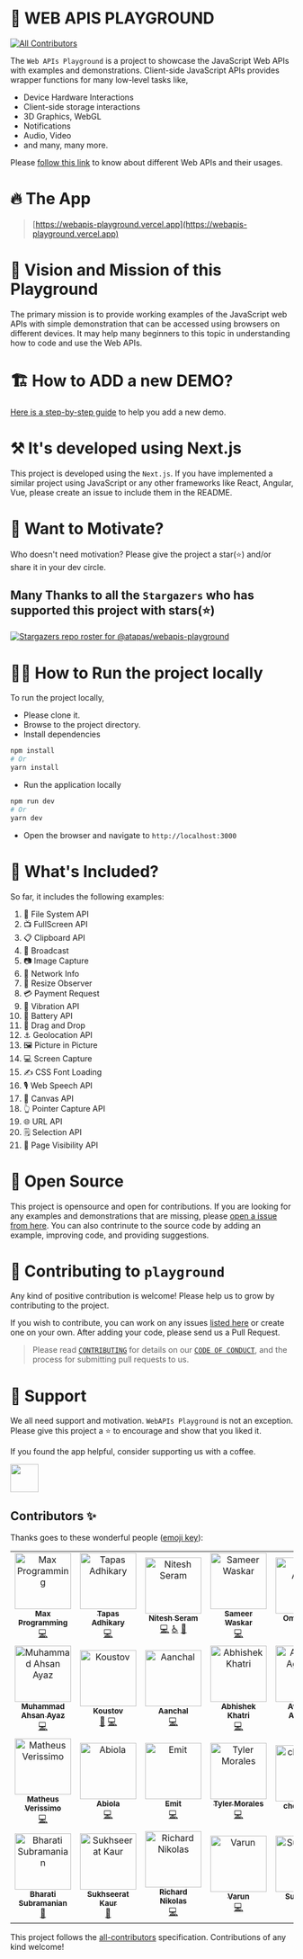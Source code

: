 # 🔌 WEB APIS PLAYGROUND

<!-- ALL-CONTRIBUTORS-BADGE:START - Do not remove or modify this section -->

[![All Contributors](https://img.shields.io/badge/all_contributors-27-orange.svg?style=flat-square)](#contributors-)

<!-- ALL-CONTRIBUTORS-BADGE:END -->

The `Web APIs Playground` is a project to showcase the JavaScript Web APIs with examples and demonstrations. Client-side JavaScript APIs provides wrapper functions for many low-level tasks like,

- Device Hardware Interactions
- Client-side storage interactions
- 3D Graphics, WebGL
- Notifications
- Audio, Video
- and many, many more.

Please [follow this link](https://developer.mozilla.org/en-US/docs/Web/API) to know about different Web APIs and their usages.

# 🔥 The App

> [https://webapis-playground.vercel.app](https://webapis-playground.vercel.app)

# 🎯 Vision and Mission of this Playground

The primary mission is to provide working examples of the JavaScript web APIs with simple demonstration that can be accessed using browsers on different devices. It may help many beginners to this topic in understanding how to code and use the Web APIs.

# 🏗️ How to ADD a new DEMO?

[Here is a step-by-step guide](./HOW-TO-ADD-DEMO.md) to help you add a new demo.

# ⚒️ It's developed using Next.js

This project is developed using the `Next.js`. If you have implemented a similar project using JavaScript or any other frameworks like React, Angular, Vue, please create an issue to include them in the README.

# 🤲 Want to Motivate?

Who doesn't need motivation? Please give the project a star(⭐) and/or share it in your dev circle.

## Many Thanks to all the `Stargazers` who has supported this project with stars(⭐)

[![Stargazers repo roster for @atapas/webapis-playground](https://reporoster.com/stars/atapas/webapis-playground)](https://github.com/atapas/webapis-playground/stargazers)

# 🏃‍♀️ How to Run the project locally

To run the project locally,

- Please clone it.
- Browse to the project directory.
- Install dependencies

```bash
npm install
# Or
yarn install
```

- Run the application locally

```bash
npm run dev
# Or
yarn dev
```

- Open the browser and navigate to `http://localhost:3000`

# 🚀 What's Included?

So far, it includes the following examples:

1. 📂 File System API
1. 📺 FullScreen API
1. 📋 Clipboard API
1. 📡 Broadcast
1. 📷 Image Capture
1. 📶 Network Info
1. 🧐 Resize Observer
1. 💳 Payment Request
1. 📳 Vibration API
1. 🔋 Battery API
1. 🐢 Drag and Drop
1. ⚓ Geolocation API
1. 🖼️ Picture in Picture
1. 💻 Screen Capture
1. ✍️ CSS Font Loading
1. 🎙️ Web Speech API
1. 🎨 Canvas API
1. 👆 Pointer Capture API
1. 🌐 URL API
1. 🗒️ Selection API
1. 📃 Page Visibility API

# 🤝 Open Source

This project is opensource and open for contributions. If you are looking for any examples and demonstrations that are missing, please [open a issue from here](https://github.com/atapas/webapis-playground/issues). You can also contrinute to the source code by adding an example, improving code, and providing suggestions.

# 🤝 Contributing to `playground`

Any kind of positive contribution is welcome! Please help us to grow by contributing to the project.

If you wish to contribute, you can work on any issues [listed here](https://github.com/atapas/webapis-playground/issues) or create one on your own. After adding your code, please send us a Pull Request.

> Please read [`CONTRIBUTING`](CONTRIBUTING.md) for details on our [`CODE OF CONDUCT`](CODE_OF_CONDUCT.md), and the process for submitting pull requests to us.

# 🙏 Support

We all need support and motivation. `WebAPIs Playground` is not an exception. Please give this project a ⭐️ to encourage and show that you liked it.

If you found the app helpful, consider supporting us with a coffee.

<a href="https://www.buymeacoffee.com/greenroots">
    <img src="https://cdn.buymeacoffee.com/buttons/v2/default-yellow.png" height="50px">
</a>

## Contributors ✨

Thanks goes to these wonderful people ([emoji key](https://allcontributors.org/docs/en/emoji-key)):

<!-- ALL-CONTRIBUTORS-LIST:START - Do not remove or modify this section -->
<!-- prettier-ignore-start -->
<!-- markdownlint-disable -->
<table>
  <tbody>
    <tr>
      <td align="center"><a href="https://usman-s.me"><img src="https://avatars.githubusercontent.com/u/51731966?v=4?s=100" width="100px;" alt="Max Programming"/><br /><sub><b>Max Programming</b></sub></a><br /><a href="https://github.com/atapas/webapis-playground/commits?author=max-programming" title="Code">💻</a></td>
      <td align="center"><a href="https://tapasadhikary.com"><img src="https://avatars.githubusercontent.com/u/3633137?v=4?s=100" width="100px;" alt="Tapas Adhikary"/><br /><sub><b>Tapas Adhikary</b></sub></a><br /><a href="https://github.com/atapas/webapis-playground/commits?author=atapas" title="Code">💻</a></td>
      <td align="center"><a href="http://niteshseram.in"><img src="https://avatars.githubusercontent.com/u/51370246?v=4?s=100" width="100px;" alt="Nitesh Seram"/><br /><sub><b>Nitesh Seram</b></sub></a><br /><a href="https://github.com/atapas/webapis-playground/commits?author=niteshseram" title="Code">💻</a> <a href="#a11y-niteshseram" title="Accessibility">️️️️♿️</a> <a href="https://github.com/atapas/webapis-playground/issues?q=author%3Aniteshseram" title="Bug reports">🐛</a></td>
      <td align="center"><a href="https://wsameer.github.io/v1/"><img src="https://avatars.githubusercontent.com/u/8468992?v=4?s=100" width="100px;" alt="Sameer Waskar"/><br /><sub><b>Sameer Waskar</b></sub></a><br /><a href="https://github.com/atapas/webapis-playground/commits?author=wsameer" title="Code">💻</a></td>
      <td align="center"><a href="https://github.com/omriattiya"><img src="https://avatars.githubusercontent.com/u/26112374?v=4?s=100" width="100px;" alt="Omri Attiya"/><br /><sub><b>Omri Attiya</b></sub></a><br /><a href="https://github.com/atapas/webapis-playground/commits?author=omriattiya" title="Code">💻</a></td>
      <td align="center"><a href="https://tiger-yash.github.io/"><img src="https://avatars.githubusercontent.com/u/74406801?v=4?s=100" width="100px;" alt="Yash Raj"/><br /><sub><b>Yash Raj</b></sub></a><br /><a href="https://github.com/atapas/webapis-playground/commits?author=tiger-yash" title="Code">💻</a></td>
      <td align="center"><a href="https://rehansattar.now.sh/"><img src="https://avatars.githubusercontent.com/u/26999472?v=4?s=100" width="100px;" alt="Rehan  Sattar"/><br /><sub><b>Rehan  Sattar</b></sub></a><br /><a href="https://github.com/atapas/webapis-playground/commits?author=rehan-sattar" title="Code">💻</a> <a href="https://github.com/atapas/webapis-playground/issues?q=author%3Arehan-sattar" title="Bug reports">🐛</a></td>
    </tr>
    <tr>
      <td align="center"><a href="https://ahsanayaz.com"><img src="https://avatars.githubusercontent.com/u/9844254?v=4?s=100" width="100px;" alt="Muhammad Ahsan Ayaz"/><br /><sub><b>Muhammad Ahsan Ayaz</b></sub></a><br /><a href="https://github.com/atapas/webapis-playground/commits?author=AhsanAyaz" title="Code">💻</a></td>
      <td align="center"><a href="http://koustov.com"><img src="https://avatars.githubusercontent.com/u/7145967?v=4?s=100" width="100px;" alt="Koustov"/><br /><sub><b>Koustov</b></sub></a><br /><a href="https://github.com/atapas/webapis-playground/issues?q=author%3Akoustov" title="Bug reports">🐛</a> <a href="https://github.com/atapas/webapis-playground/commits?author=koustov" title="Code">💻</a></td>
      <td align="center"><a href="https://github.com/aanchal-fatwani"><img src="https://avatars.githubusercontent.com/u/63228776?v=4?s=100" width="100px;" alt="Aanchal"/><br /><sub><b>Aanchal</b></sub></a><br /><a href="https://github.com/atapas/webapis-playground/commits?author=aanchal-fatwani" title="Code">💻</a></td>
      <td align="center"><a href="https://abhikhatri67.github.io/"><img src="https://avatars.githubusercontent.com/u/15958423?v=4?s=100" width="100px;" alt="Abhishek Khatri"/><br /><sub><b>Abhishek Khatri</b></sub></a><br /><a href="https://github.com/atapas/webapis-playground/commits?author=abhikhatri67" title="Code">💻</a></td>
      <td align="center"><a href="https://www.avneesh.tech/"><img src="https://avatars.githubusercontent.com/u/76690419?v=4?s=100" width="100px;" alt="Avneesh Agarwal"/><br /><sub><b>Avneesh Agarwal</b></sub></a><br /><a href="https://github.com/atapas/webapis-playground/commits?author=avneesh0612" title="Code">💻</a></td>
      <td align="center"><a href="https://github.com/kvnal"><img src="https://avatars.githubusercontent.com/u/72142540?v=4?s=100" width="100px;" alt="Kunal Singh"/><br /><sub><b>Kunal Singh</b></sub></a><br /><a href="https://github.com/atapas/webapis-playground/commits?author=kvnal" title="Code">💻</a></td>
      <td align="center"><a href="https://github.com/rzhekova"><img src="https://avatars.githubusercontent.com/u/35401262?v=4?s=100" width="100px;" alt="Rosie Z"/><br /><sub><b>Rosie Z</b></sub></a><br /><a href="https://github.com/atapas/webapis-playground/commits?author=rzhekova" title="Code">💻</a></td>
    </tr>
    <tr>
      <td align="center"><a href="https://github.com/mverissimo"><img src="https://avatars.githubusercontent.com/u/371844?v=4?s=100" width="100px;" alt="Matheus Verissimo"/><br /><sub><b>Matheus Verissimo</b></sub></a><br /><a href="https://github.com/atapas/webapis-playground/commits?author=mverissimo" title="Code">💻</a></td>
      <td align="center"><a href="http://abiolaesther.me"><img src="https://avatars.githubusercontent.com/u/49586787?v=4?s=100" width="100px;" alt="Abiola"/><br /><sub><b>Abiola</b></sub></a><br /><a href="https://github.com/atapas/webapis-playground/commits?author=Abiola-Farounbi" title="Code">💻</a></td>
      <td align="center"><a href="http://linkedin.com/in/emitdutcher"><img src="https://avatars.githubusercontent.com/u/27447016?v=4?s=100" width="100px;" alt="Emit"/><br /><sub><b>Emit</b></sub></a><br /><a href="https://github.com/atapas/webapis-playground/commits?author=develemit" title="Code">💻</a></td>
      <td align="center"><a href="http://tmo.codes"><img src="https://avatars.githubusercontent.com/u/44333523?v=4?s=100" width="100px;" alt="Tyler Morales "/><br /><sub><b>Tyler Morales </b></sub></a><br /><a href="https://github.com/atapas/webapis-playground/commits?author=tyler-morales" title="Code">💻</a></td>
      <td align="center"><a href="https://github.com/chosunosu"><img src="https://avatars.githubusercontent.com/u/49362226?v=4?s=100" width="100px;" alt="chosunosu"/><br /><sub><b>chosunosu</b></sub></a><br /><a href="https://github.com/atapas/webapis-playground/issues?q=author%3Achosunosu" title="Bug reports">🐛</a></td>
      <td align="center"><a href="https://webplatform.news"><img src="https://avatars.githubusercontent.com/u/716405?v=4?s=100" width="100px;" alt="Šime Vidas"/><br /><sub><b>Šime Vidas</b></sub></a><br /><a href="https://github.com/atapas/webapis-playground/issues?q=author%3Asimevidas" title="Bug reports">🐛</a></td>
      <td align="center"><a href="https://www.linkedin.com/in/vaibhav-agr/"><img src="https://avatars.githubusercontent.com/u/78676331?v=4?s=100" width="100px;" alt="Vaibhav Agrawal"/><br /><sub><b>Vaibhav Agrawal</b></sub></a><br /><a href="https://github.com/atapas/webapis-playground/commits?author=vaibhav-if" title="Documentation">📖</a></td>
    </tr>
    <tr>
      <td align="center"><a href="https://bharati-portfolio.netlify.app/"><img src="https://avatars.githubusercontent.com/u/51514137?v=4?s=100" width="100px;" alt="Bharati Subramanian"/><br /><sub><b>Bharati Subramanian</b></sub></a><br /><a href="#design-bharati-21" title="Design">🎨</a></td>
      <td align="center"><a href="https://github.com/Sukhseerat-Kaur"><img src="https://avatars.githubusercontent.com/u/54837213?v=4?s=100" width="100px;" alt="Sukhseerat Kaur"/><br /><sub><b>Sukhseerat Kaur</b></sub></a><br /><a href="https://github.com/atapas/webapis-playground/issues?q=author%3ASukhseerat-Kaur" title="Bug reports">🐛</a></td>
      <td align="center"><a href="https://github.com/richardnikolas"><img src="https://avatars.githubusercontent.com/u/20261986?v=4?s=100" width="100px;" alt="Richard Nikolas"/><br /><sub><b>Richard Nikolas</b></sub></a><br /><a href="https://github.com/atapas/webapis-playground/commits?author=richardnikolas" title="Code">💻</a></td>
      <td align="center"><a href="https://kvarunkk.github.io/Portfolio_Official/"><img src="https://avatars.githubusercontent.com/u/98093422?v=4?s=100" width="100px;" alt="Varun"/><br /><sub><b>Varun</b></sub></a><br /><a href="https://github.com/atapas/webapis-playground/commits?author=kVarunkk" title="Code">💻</a></td>
      <td align="center"><a href="https://supminn-neog.netlify.app/"><img src="https://avatars.githubusercontent.com/u/30731236?v=4?s=100" width="100px;" alt="Supriya M"/><br /><sub><b>Supriya M</b></sub></a><br /><a href="https://github.com/atapas/webapis-playground/commits?author=supminn" title="Code">💻</a></td>
      <td align="center"><a href="https://williamssam.netlify.app/"><img src="https://avatars.githubusercontent.com/u/68322437?v=4?s=100" width="100px;" alt="Williams Samuel"/><br /><sub><b>Williams Samuel</b></sub></a><br /><a href="https://github.com/atapas/webapis-playground/commits?author=williamssam" title="Code">💻</a></td>
    </tr>
  </tbody>
</table>

<!-- markdownlint-restore -->
<!-- prettier-ignore-end -->

<!-- ALL-CONTRIBUTORS-LIST:END -->

This project follows the [all-contributors](https://github.com/all-contributors/all-contributors) specification. Contributions of any kind welcome!
